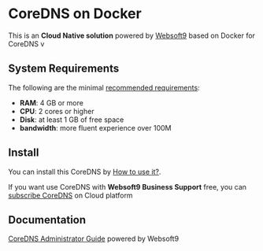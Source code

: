 # CoreDNS on Docker  

This is an **Cloud Native solution** powered by [Websoft9](https://www.websoft9.com) based on Docker for CoreDNS v

## System Requirements

The following are the minimal [recommended requirements](https://github.com/onlyoffice/docker#recommended-system-requirements):

* **RAM**: 4 GB or more
* **CPU**: 2 cores or higher
* **Disk**: at least 1 GB of free space
* **bandwidth**: more fluent experience over 100M  

## Install

You can install this CoreDNS by [How to use it?](https://github.com/Websoft9/docker-library#how-to-use-it).   

If you want use CoreDNS with **Websoft9 Business Support** free, you can [subscribe CoreDNS](https://www.websoft9.com/apps) on Cloud platform

## Documentation

[CoreDNS Administrator Guide](https://support.websoft9.com/docs/coredns) powered by Websoft9
